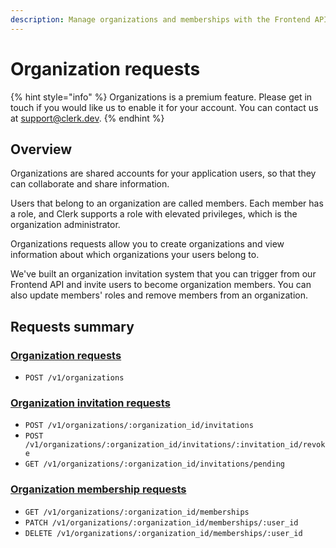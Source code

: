 ```yaml
---
description: Manage organizations and memberships with the Frontend API
---
```


# Organization requests

{% hint style="info" %}
Organizations is a premium feature. Please get in touch if you would like us to enable it for your account. You can contact us at [support@clerk.dev](mailto:support@clerk.dev).
{% endhint %}

## Overview

Organizations are shared accounts for your application users, so that they can collaborate and share information.

Users that belong to an organization are called members. Each member has a role, and Clerk supports a role with elevated privileges, which is the organization administrator.

Organizations requests allow you to create organizations and view information about which organizations your users belong to.

We've built an organization invitation system that you can trigger from our Frontend API and invite users to become organization members. You can also update members' roles and remove members from an organization.

## Requests summary

### [Organization requests](organization-requests.md)

* `POST /v1/organizations`

### [Organization invitation requests](organization-invitations-requests.md)

* `POST /v1/organizations/:organization_id/invitations`
* `POST /v1/organizations/:organization_id/invitations/:invitation_id/revoke`
* `GET /v1/organizations/:organization_id/invitations/pending`

### [Organization membership requests](organization-membership-requests.md)

* `GET /v1/organizations/:organization_id/memberships`
* `PATCH /v1/organizations/:organization_id/memberships/:user_id`
* `DELETE /v1/organizations/:organization_id/memberships/:user_id`

